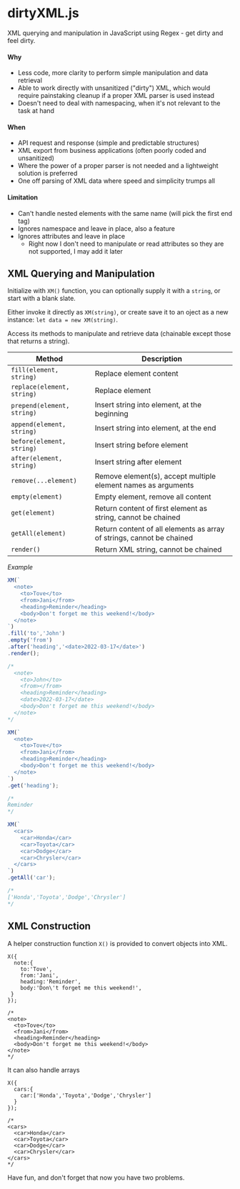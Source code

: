 # dirtyXML.js

XML querying and manipulation in JavaScript using Regex - get dirty and feel dirty.

#### Why

- Less code, more clarity to perform simple manipulation and data retrieval
- Able to work directly with unsanitized ("dirty") XML, which would require painstaking cleanup if a proper XML parser is used instead
- Doesn't need to deal with namespacing, when it's not relevant to the task at hand

#### When

- API request and response (simple and predictable structures)
- XML export from business applications (often poorly coded and unsanitized)
- Where the power of a proper parser is not needed and a lightweight solution is preferred
- One off parsing of XML data where speed and simplicity trumps all

#### Limitation

- Can't handle nested elements with the same name (will pick the first end tag)
- Ignores namespace and leave in place, also a feature
- Ignores attributes and leave in place
  - Right now I don't need to manipulate or read attributes so they are not supported, I may add it later

## XML Querying and Manipulation

Initialize with `XM()` function, you can optionally supply it with a `string`, or start with a blank slate.

Either invoke it directly as `XM(string)`, or create save it to an oject as a new instance: `let data = new XM(string)`.

Access its methods to manipulate and retrieve data (chainable except those that returns a string).

| Method | Description |
| --- | --- |
| `fill(element, string)` | Replace element content |
| `replace(element, string)` | Replace element |
| `prepend(element, string)` | Insert string into element, at the beginning |
| `append(element, string)` | Insert string into element, at the end |
| `before(element, string)` |  Insert string before element |
| `after(element, string)` |  Insert string after element |
| `remove(...element)` | Remove element(s), accept multiple element names as arguments |
| `empty(element)` | Empty element, remove all content |
| `get(element)` | Return content of first element as string, cannot be chained |
| `getAll(element)` | Return content of all elements as array of strings, cannot be chained |
| `render()` | Return XML string, cannot be chained |

*Example*
```JavaScript
XM(`
  <note>
    <to>Tove</to>
    <from>Jani</from>
    <heading>Reminder</heading>
    <body>Don't forget me this weekend!</body>
  </note>
`)
.fill('to','John')
.empty('from')
.after('heading','<date>2022-03-17</date>')
.render();

/*
  <note>
    <to>John</to>
    <from></from>
    <heading>Reminder</heading>
    <date>2022-03-17</date>
    <body>Don't forget me this weekend!</body>
  </note>
*/

XM(`
  <note>
    <to>Tove</to>
    <from>Jani</from>
    <heading>Reminder</heading>
    <body>Don't forget me this weekend!</body>
  </note>
`)
.get('heading');

/*
Reminder
*/

XM(`
  <cars>
    <car>Honda</car>
    <car>Toyota</car>
    <car>Dodge</car>
    <car>Chrysler</car>
  </cars>
`)
.getAll('car');

/*
['Honda','Toyota','Dodge','Chrysler']
*/
```
## XML Construction

A helper construction function `X()` is provided to convert objects into XML.

```
X({
  note:{
    to:'Tove',
    from:'Jani',
    heading:'Reminder',
    body:'Don\'t forget me this weekend!',
 }
});

/*
<note>
  <to>Tove</to>
  <from>Jani</from>
  <heading>Reminder</heading>
  <body>Don't forget me this weekend!</body>
</note>
*/
```

It can also handle arrays

```
X({
  cars:{
    car:['Honda','Toyota','Dodge','Chrysler']
  }
});

/*
<cars>
  <car>Honda</car>
  <car>Toyota</car>
  <car>Dodge</car>
  <car>Chrysler</car>
</cars>
*/
```

Have fun, and don't forget that now you have two problems.
